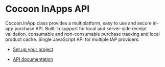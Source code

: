 Cocoon InApps API
=====================

Cocoon.InApp class provides a multiplatform, easy to use and secure in-app purchase API. Built-in support for local and server-side receipt validation, consumable and non-consumable purchase tracking and local product cache. Single JavaScript API for multiple IAP providers.

* [Set up your project](https://github.com/ludei/atomic-plugins-inapps#javascript-api)

* [API documentation](http://ludei.github.io/cocoon-common/dist/doc/js/Cocoon.InApp.html) 